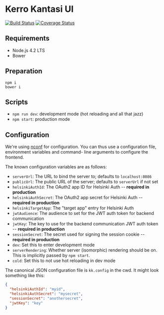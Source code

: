 Kerro Kantasi UI
================

[![Build Status](https://travis-ci.org/City-of-Helsinki/kerrokantasi-ui.svg)](https://travis-ci.org/City-of-Helsinki/kerrokantasi-ui) [![Coverage Status](https://coveralls.io/repos/City-of-Helsinki/kerrokantasi-ui/badge.svg?branch=master&service=github)](https://coveralls.io/github/City-of-Helsinki/kerrokantasi-ui?branch=master)


Requirements
------------

* Node.js 4.2 LTS
* Bower

Preparation
-----------

```
npm i
bower i
```

Scripts
-------

* `npm run dev`: development mode (hot reloading and all that jazz)
* `npm start`: production mode

Configuration
-------------

We're using [nconf](https://github.com/indexzero/nconf) for configuration.
You can thus use a configuration file, environment variables and command-
line arguments to configure the frontend.

The known configuration variables are as follows:

* `serverUrl`: The URL to bind the server to; defaults to `localhost:8086`
* `publicUrl`: The public URL of the server; defaults to `serverUrl` if not set
* `helsinkiAuthId`: The OAuth2 app ID for Helsinki Auth -- **required in production**
* `helsinkiAuthSecret`: The OAuth2 app secret for Helsinki Auth -- **required in production**
* `helsinkiTargetApp`: The "target app" entry for Helsinki Auth
* `jwtAudience`: The audience to set for the JWT auth token for backend communication
* `jwtKey`: The key to use for the backend communication JWT auth token -- **required in production**
* `sessionSecret`: The secret used for signing the session cookie -- **required in production**
* `dev`: Set this to enter development mode
* `serverRendering`: Whether server (isomorphic) rendering should be on. This is implicitly passed by `npm start`.
* `cold`: Set this to not use hot reloading in dev mode

The canonical JSON configuration file is `kk.config` in the cwd. It might
look something like this:

```json
{
  "helsinkiAuthId": "myid",
  "helsinkiAuthSecret": "mysecret",
  "sessionSecret": "anothersecret",
  "jwtKey": "key"
}
```

